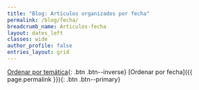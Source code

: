 ```yaml
---
title: "Blog: Artículos organizados por fecha"
permalink: /blog/fecha/
breadcrumb_name: Articulos-fecha
layout: dates_left
classes: wide
author_profile: false
entries_layout: grid
---
```


[Ordenar por temática](/blog/){: .btn .btn--inverse} 
[Ordenar por fecha]({{ page.permalink }}){: .btn .btn--primary}
